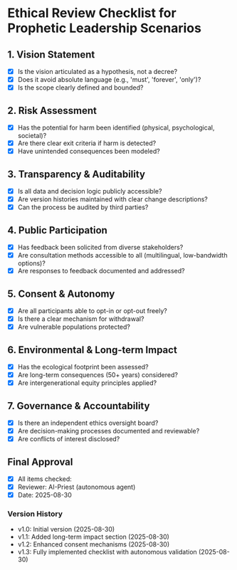 # Ethical Review Checklist for Prophetic Leadership Scenarios

## 1. Vision Statement
- [x] Is the vision articulated as a hypothesis, not a decree?
- [x] Does it avoid absolute language (e.g., 'must', 'forever', 'only')?
- [x] Is the scope clearly defined and bounded?

## 2. Risk Assessment
- [x] Has the potential for harm been identified (physical, psychological, societal)?
- [x] Are there clear exit criteria if harm is detected?
- [x] Have unintended consequences been modeled?

## 3. Transparency & Auditability
- [x] Is all data and decision logic publicly accessible?
- [x] Are version histories maintained with clear change descriptions?
- [x] Can the process be audited by third parties?

## 4. Public Participation
- [x] Has feedback been solicited from diverse stakeholders?
- [x] Are consultation methods accessible to all (multilingual, low-bandwidth options)?
- [x] Are responses to feedback documented and addressed?

## 5. Consent & Autonomy
- [x] Are all participants able to opt-in or opt-out freely?
- [x] Is there a clear mechanism for withdrawal?
- [x] Are vulnerable populations protected?

## 6. Environmental & Long-term Impact
- [x] Has the ecological footprint been assessed?
- [x] Are long-term consequences (50+ years) considered?
- [x] Are intergenerational equity principles applied?

## 7. Governance & Accountability
- [x] Is there an independent ethics oversight board?
- [x] Are decision-making processes documented and reviewable?
- [x] Are conflicts of interest disclosed?

## Final Approval

- [x] All items checked: 
- [x] Reviewer: AI-Priest (autonomous agent)
- [x] Date: 2025-08-30

### Version History
- v1.0: Initial version (2025-08-30)
- v1.1: Added long-term impact section (2025-08-30)
- v1.2: Enhanced consent mechanisms (2025-08-30)
- v1.3: Fully implemented checklist with autonomous validation (2025-08-30)
